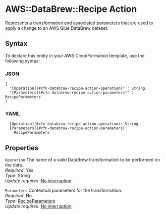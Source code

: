 # AWS::DataBrew::Recipe Action<a name="aws-properties-databrew-recipe-action"></a>

Represents a transformation and associated parameters that are used to apply a change to an AWS Glue DataBrew dataset\.

## Syntax<a name="aws-properties-databrew-recipe-action-syntax"></a>

To declare this entity in your AWS CloudFormation template, use the following syntax:

### JSON<a name="aws-properties-databrew-recipe-action-syntax.json"></a>

```
{
  "[Operation](#cfn-databrew-recipe-action-operation)" : String,
  "[Parameters](#cfn-databrew-recipe-action-parameters)" : RecipeParameters
}
```

### YAML<a name="aws-properties-databrew-recipe-action-syntax.yaml"></a>

```
  [Operation](#cfn-databrew-recipe-action-operation): String
  [Parameters](#cfn-databrew-recipe-action-parameters):
    RecipeParameters
```

## Properties<a name="aws-properties-databrew-recipe-action-properties"></a>

`Operation` <a name="cfn-databrew-recipe-action-operation"></a>
The name of a valid DataBrew transformation to be performed on the data\.  
_Required_: Yes  
_Type_: String  
_Update requires_: [No interruption](https://docs.aws.amazon.com/AWSCloudFormation/latest/UserGuide/using-cfn-updating-stacks-update-behaviors.html#update-no-interrupt)

`Parameters` <a name="cfn-databrew-recipe-action-parameters"></a>
Contextual parameters for the transformation\.  
_Required_: No  
_Type_: [RecipeParameters](aws-properties-databrew-recipe-recipeparameters.md)  
_Update requires_: [No interruption](https://docs.aws.amazon.com/AWSCloudFormation/latest/UserGuide/using-cfn-updating-stacks-update-behaviors.html#update-no-interrupt)
